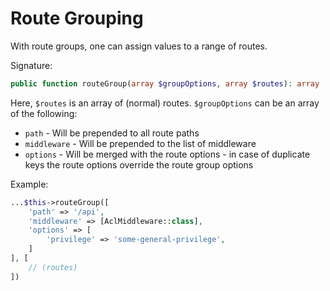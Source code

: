 # Route Grouping

With route groups, one can assign values to a range of routes.

Signature:
```php
public function routeGroup(array $groupOptions, array $routes): array
```

Here, `$routes` is an array of (normal) routes. `$groupOptions` can be an array of the following:
 * `path` - Will be prepended to all route paths
 * `middleware` - Will be prepended to the list of middleware
 * `options` - Will be merged with the route options - in case of duplicate keys the route options override the route group options

Example:
```php
...$this->routeGroup([
    'path' => '/api',
    'middleware' => [AclMiddleware::class],
    'options' => [
        'privilege' => 'some-general-privilege',
    ]
], [
    // (routes)
])
```
